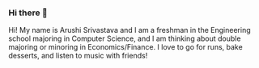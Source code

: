 ### Hi there 👋

Hi! My name is Arushi Srivastava and I am a freshman in the Engineering school majoring in Computer Science, and I am thinking about double majoring or minoring in Economics/Finance. I love to go for runs, bake desserts, and listen to music with friends!

<!--
**arushsriv/arushsriv** is a ✨ _special_ ✨ repository because its `README.md` (this file) appears on your GitHub profile.

Here are some ideas to get you started:

- 🔭 I’m currently working on ...
- 🌱 I’m currently learning ...
- 👯 I’m looking to collaborate on ...
- 🤔 I’m looking for help with ...
- 💬 Ask me about ...
- 📫 How to reach me: ...
- 😄 Pronouns: ...
- ⚡ Fun fact: ...
-->
